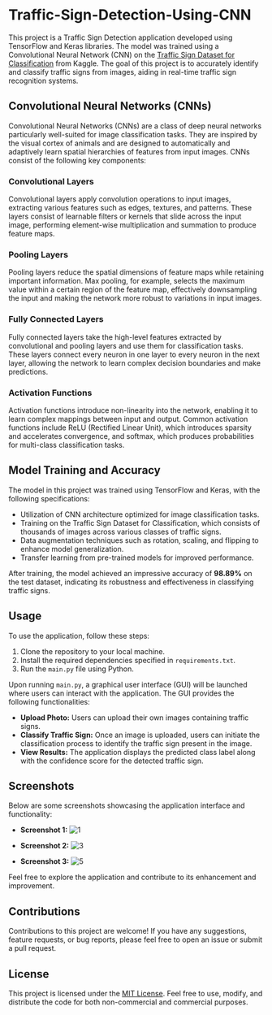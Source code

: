 # Traffic-Sign-Detection-Using-CNN

This project is a Traffic Sign Detection application developed using TensorFlow and Keras libraries. The model was trained using a Convolutional Neural Network (CNN) on the [Traffic Sign Dataset for Classification](https://www.kaggle.com/datasets/ahemateja19bec1025/traffic-sign-dataset-classification) from Kaggle. The goal of this project is to accurately identify and classify traffic signs from images, aiding in real-time traffic sign recognition systems.

## Convolutional Neural Networks (CNNs)
Convolutional Neural Networks (CNNs) are a class of deep neural networks particularly well-suited for image classification tasks. They are inspired by the visual cortex of animals and are designed to automatically and adaptively learn spatial hierarchies of features from input images. CNNs consist of the following key components:

### Convolutional Layers
Convolutional layers apply convolution operations to input images, extracting various features such as edges, textures, and patterns. These layers consist of learnable filters or kernels that slide across the input image, performing element-wise multiplication and summation to produce feature maps.

### Pooling Layers
Pooling layers reduce the spatial dimensions of feature maps while retaining important information. Max pooling, for example, selects the maximum value within a certain region of the feature map, effectively downsampling the input and making the network more robust to variations in input images.

### Fully Connected Layers
Fully connected layers take the high-level features extracted by convolutional and pooling layers and use them for classification tasks. These layers connect every neuron in one layer to every neuron in the next layer, allowing the network to learn complex decision boundaries and make predictions.

### Activation Functions
Activation functions introduce non-linearity into the network, enabling it to learn complex mappings between input and output. Common activation functions include ReLU (Rectified Linear Unit), which introduces sparsity and accelerates convergence, and softmax, which produces probabilities for multi-class classification tasks.

## Model Training and Accuracy
The model in this project was trained using TensorFlow and Keras, with the following specifications:
- Utilization of CNN architecture optimized for image classification tasks.
- Training on the Traffic Sign Dataset for Classification, which consists of thousands of images across various classes of traffic signs.
- Data augmentation techniques such as rotation, scaling, and flipping to enhance model generalization.
- Transfer learning from pre-trained models for improved performance.

After training, the model achieved an impressive accuracy of **98.89%** on the test dataset, indicating its robustness and effectiveness in classifying traffic signs.

## Usage
To use the application, follow these steps:
1. Clone the repository to your local machine.
2. Install the required dependencies specified in `requirements.txt`.
3. Run the `main.py` file using Python.

Upon running `main.py`, a graphical user interface (GUI) will be launched where users can interact with the application. The GUI provides the following functionalities:
- **Upload Photo:** Users can upload their own images containing traffic signs.
- **Classify Traffic Sign:** Once an image is uploaded, users can initiate the classification process to identify the traffic sign present in the image.
- **View Results:** The application displays the predicted class label along with the confidence score for the detected traffic sign.

## Screenshots
Below are some screenshots showcasing the application interface and functionality:

- **Screenshot 1:**
  ![1](https://github.com/MustafaBanatwala04/Traffic-Sign-Detection-Using-CNN/assets/142564605/c7db75ae-1209-4651-99fd-9600e4b3fd8c)

- **Screenshot 2:**
  ![3](https://github.com/MustafaBanatwala04/Traffic-Sign-Detection-Using-CNN/assets/142564605/deb24fb7-758d-44a2-8757-de9da3a4553f)

- **Screenshot 3:**
  ![5](https://github.com/MustafaBanatwala04/Traffic-Sign-Detection-Using-CNN/assets/142564605/f6c53b17-305f-4a2b-8e0e-895365d7eed8)

Feel free to explore the application and contribute to its enhancement and improvement.

## Contributions
Contributions to this project are welcome! If you have any suggestions, feature requests, or bug reports, please feel free to open an issue or submit a pull request.

## License
This project is licensed under the [MIT License](LICENSE). Feel free to use, modify, and distribute the code for both non-commercial and commercial purposes.
